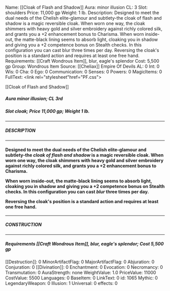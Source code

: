 Name: [[Cloak of Flash and Shadow]]
Aura: minor illusion
CL: 3
Slot: shoulders
Price: 11,000 gp
Weight: 1 lb.
Description: Designed to meet the dual needs of the Chelish elite-glamour and subtlety-the cloak of flash and shadow is a magic reversible cloak. When worn one way, the cloak shimmers with heavy gold and silver embroidery against richly colored silk, and grants you a +2 enhancement bonus to Charisma. When worn inside-out, the matte-black lining seems to absorb light, cloaking you in shadow and giving you a +2 competence bonus on Stealth checks. In this configuration you can cast blur three times per day. Reversing the cloak's position is a standard action and requires at least one free hand.
Requirements: [[Craft Wondrous Item]], blur, eagle's splendor
Cost: 5,500 gp
Group: Wondrous Item
Source: [[Cheliax]] Empire Of Devils
AL: 0
Int: 0
Wis: 0
Cha: 0
Ego: 0
Communication: 0
Senses: 0
Powers: 0
MagicItems: 0
FullText: <link rel="stylesheet"href="PF.css"><div class="heading"><p class="alignleft">[[Cloak of Flash and Shadow]]</p><div style="clear: both;"></div></div><div><h5><b>Aura </b>minor illusion; <b>CL </b>3rd</h5><h5><b>Slot </b>cloak; <b>Price </b>11,000 gp; <b>Weight </b>1 lb.</h5></div><hr/><div><h5><b>DESCRIPTION</b></h5></div><hr/><div><h4><p>Designed to meet the dual needs of the Chelish elite-glamour and subtlety-the <i>cloak of flash and shadow</i> is a magic reversible cloak. When worn one way, the cloak shimmers with heavy gold and silver embroidery against richly colored silk, and grants you a +2 enhancement bonus to Charisma.</p><p>When worn inside-out, the matte-black lining seems to absorb light, cloaking you in shadow and giving you a +2 competence bonus on Stealth checks. In this configuration you can cast <i>blur</i> three times per day.</p><p>Reversing the cloak's position is a standard action and requires at least one free hand.</p></h4></div><hr/><div><h5><b>CONSTRUCTION</b></h5></div><hr/><div><h5><b>Requirements </b>[[Craft Wondrous Item]], <i>blur</i>, <i>eagle's splendor</i>; <b>Cost </b>5,500 gp</h5></div>
[[Destruction]]: 0
MinorArtifactFlag: 0
MajorArtifactFlag: 0
Abjuration: 0
Conjuration: 0
[[Divination]]: 0
Enchantment: 0
Evocation: 0
Necromancy: 0
Transmutation: 0
AuraStrength: none
WeightValue: 1.0
PriceValue: 11000
CostValue: 5500
Languages: 0
BaseItem: 0
LinkText: 0
id: 1065
Mythic: 0
LegendaryWeapon: 0
Illusion: 1
Universal: 0
effects: 0
